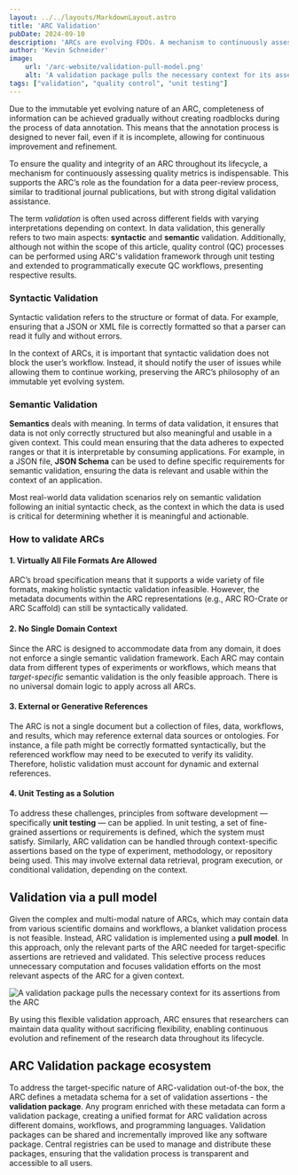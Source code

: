 ```yaml
---
layout: ../../layouts/MarkdownLayout.astro
title: 'ARC Validation'
pubDate: 2024-09-10
description: 'ARCs are evolving FDOs. A mechanism to continuously assess quality metrics of an ARC is indispensable during its lifecycle.'
author: 'Kevin Schneider'
image:
    url: '/arc-website/validation-pull-model.png'
    alt: 'A validation package pulls the necessary context for its assertions from the ARC'
tags: ["validation", "quality control", "unit testing"]
---
```


Due to the immutable yet evolving nature of an ARC, completeness of information can be achieved gradually without creating roadblocks during the process of data annotation.
This means that the annotation process is designed to never fail, even if it is incomplete, allowing for continuous improvement and refinement.

To ensure the quality and integrity of an ARC throughout its lifecycle, a mechanism for continuously assessing quality metrics is indispensable.
This supports the ARC’s role as the foundation for a data peer-review process, similar to traditional journal publications, but with strong digital validation assistance.

The term _validation_ is often used across different fields with varying interpretations depending on context.
In data validation, this generally refers to two main aspects: **syntactic** and **semantic** validation.
Additionally, although not within the scope of this article, quality control (QC) processes can be performed using ARC's validation framework through unit testing and extended to programmatically execute QC workflows, presenting respective results.

### Syntactic Validation

Syntactic validation refers to the structure or format of data.
For example, ensuring that a JSON or XML file is correctly formatted so that a parser can read it fully and without errors.

In the context of ARCs, it is important that syntactic validation does not block the user’s workflow.
Instead, it should notify the user of issues while allowing them to continue working, preserving the ARC’s philosophy of an immutable yet evolving system.

### Semantic Validation

**Semantics** deals with meaning.
In terms of data validation, it ensures that data is not only correctly structured but also meaningful and usable in a given context.
This could mean ensuring that the data adheres to expected ranges or that it is interpretable by consuming applications.
For example, in a JSON file, **JSON Schema** can be used to define specific requirements for semantic validation, ensuring the data is relevant and usable within the context of an application.

Most real-world data validation scenarios rely on semantic validation following an initial syntactic check, as the context in which the data is used is critical for determining whether it is meaningful and actionable.

### How to validate ARCs

#### 1. Virtually All File Formats Are Allowed

ARC’s broad specification means that it supports a wide variety of file formats, making holistic syntactic validation infeasible.
However, the metadata documents within the ARC representations (e.g., ARC RO-Crate or ARC Scaffold) can still be syntactically validated.

#### 2. No Single Domain Context

Since the ARC is designed to accommodate data from any domain, it does not enforce a single semantic validation framework.
Each ARC may contain data from different types of experiments or workflows, which means that _target-specific_ semantic validation is the only feasible approach.
There is no universal domain logic to apply across all ARCs.

#### 3. External or Generative References

The ARC is not a single document but a collection of files, data, workflows, and results, which may reference external data sources or ontologies.
For instance, a file path might be correctly formatted syntactically, but the referenced workflow may need to be executed to verify its validity.
Therefore, holistic validation must account for dynamic and external references.

#### 4. Unit Testing as a Solution

To address these challenges, principles from software development — specifically **unit testing** — can be applied.
In unit testing, a set of fine-grained assertions or requirements is defined, which the system must satisfy.
Similarly, ARC validation can be handled through context-specific assertions based on the type of experiment, methodology, or repository being used.
This may involve external data retrieval, program execution, or conditional validation, depending on the context.

## Validation via a pull model

Given the complex and multi-modal nature of ARCs, which may contain data from various scientific domains and workflows, a blanket validation process is not feasible.
Instead, ARC validation is implemented using a **pull model**.
In this approach, only the relevant parts of the ARC needed for target-specific assertions are retrieved and validated.
This selective process reduces unnecessary computation and focuses validation efforts on the most relevant aspects of the ARC for a given context.

![A validation package pulls the necessary context for its assertions from the ARC](/arc-website/validation-pull-model.png)

By using this flexible validation approach, ARC ensures that researchers can maintain data quality without sacrificing flexibility, enabling continuous evolution and refinement of the research data throughout its lifecycle.

## ARC Validation package ecosystem

To address the target-specific nature of ARC-validation out-of-the box, the ARC defines a metadata schema for a set of validation assertions - the **validation package**.
Any program enriched with these metadata can form a validation package, creating a unified format for ARC validation across different domains, workflows, and programming languages.
Validation packages can be shared and incrementally improved like any software package.
Central registries can be used to manage and distribute these packages, ensuring that the validation process is transparent and accessible to all users.
